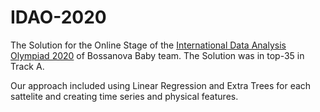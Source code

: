 # IDAO-2020
The Solution for the Online Stage of the <a href="https://idao.world/">International Data Analysis Olympiad 2020</a> of Bossanova Baby team. The Solution was in top-35 in Track A.

Our approach included using Linear Regression and Extra Trees for each sattelite and creating time series and physical features.

